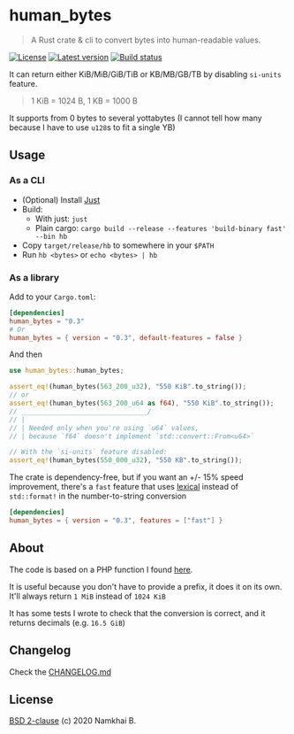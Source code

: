 # human_bytes

> A Rust crate & cli to convert bytes into human-readable values.

[![License](https://img.shields.io/crates/l/human_bytes?style=flat-square)](https://gitlab.com/forkbomb9/human_bytes-rs/-/blob/master/LICENSE)
[![Latest version](https://img.shields.io/crates/v/human_bytes?style=flat-square)](https://crates.io/crates/human_bytes)
[![Build status](https://img.shields.io/gitlab/pipeline/forkbomb9/human_bytes-rs?style=flat-square)]()

It can return either KiB/MiB/GiB/TiB or KB/MB/GB/TB by disabling `si-units` feature.

> 1 KiB = 1024 B, 1 KB = 1000 B

It supports from 0 bytes to several yottabytes (I cannot tell how many because I have to use `u128`s
to fit a single YB)

## Usage

### As a CLI

* (Optional) Install [Just](https://just.systems/)
* Build:
  - With just: `just`
  - Plain cargo: `cargo build --release --features 'build-binary fast' --bin hb`
* Copy `target/release/hb` to somewhere in your `$PATH`
* Run `hb <bytes>` or `echo <bytes> | hb`

### As a library

Add to your `Cargo.toml`:

```toml
[dependencies]
human_bytes = "0.3"
# Or
human_bytes = { version = "0.3", default-features = false }
```

And then

```rust
use human_bytes::human_bytes;

assert_eq!(human_bytes(563_200_u32), "550 KiB".to_string());
// or
assert_eq!(human_bytes(563_200_u64 as f64), "550 KiB".to_string());
// ________________________________/
// |
// | Needed only when you're using `u64` values,
// | because `f64` doesn't implement `std::convert::From<u64>`

// With the `si-units` feature disabled:
assert_eq!(human_bytes(550_000_u32), "550 KB".to_string());
```

The crate is dependency-free, but if you want an +/- 15% speed improvement, there's a `fast` feature
that uses [lexical](https://github.com/Alexhuszagh/rust-lexical) instead of `std::format!`
in the number-to-string conversion

```toml
[dependencies]
human_bytes = { version = "0.3", features = ["fast"] }
```

## About
The code is based on a PHP function I found [here](https://math.stackexchange.com/questions/247444/explain-convertion-algorithm-from-bytes-to-kb-mb-gb).

It is useful because you don't have to provide a prefix, it does it on its own.
It'll always return `1 MiB` instead of `1024 KiB`

It has some tests I wrote to check that the conversion is correct, and it returns decimals (e.g. `16.5 GiB`)

## Changelog
Check the [CHANGELOG.md](./CHANGELOG.md)

## License
[BSD 2-clause](./LICENSE) (c) 2020 Namkhai B.
